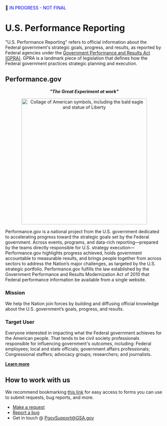:construction: <span style="color:blue">IN PROGRESS - NOT FINAL</span>

# U.S. Performance Reporting
"U.S. Performance Reporting" refers to official information about the Federal government's strategic goals, progress, and results, as reported by Federal agencies under the [Government Performance and Results Act (GPRA)](https://www.congress.gov/bill/111th-congress/house-bill/2142). GPRA is a landmark piece of legislation that defines how the Federal government practices strategic planning and execution.

## Performance.gov
<p align="center" style="font-style: italic;">
<strong>"The Great Experiment at work"</strong>
</p>
<p align="center">
<img src="https://assets.performance.gov/US-performance-reporting/pgov-collage.png"
     alt="Collage of American symbols, including the bald eagle and statue of Liberty"
     style="width: 400px; height: auto;" />
     </p>

Performance.gov is a national project from the U.S. government dedicated to accelerating progress toward the strategic goals set by the Federal government. Across events, programs, and data-rich reporting—prepared by the teams directly responsible for U.S. strategy execution—Performance.gov highlights progress achieved, holds government accountable to measurable results, and brings people together from across sectors to address the Nation’s major challenges, as targeted by the U.S. strategic portfolio. Performance.gov fulfills the law established by the Government Performance and Results Modernization Act of 2010 that Federal performance information be available from a single website.

### Mission

We help the Nation join forces by building and diffusing official knowledge about the U.S. government’s goals, progress, and results.

### Target User
Everyone interested in impacting what the Federal government achieves for the American people. That tends to be civil society professionals responsible for influencing government's outcomes, including: Federal employees; local and state officials; government affairs professionals; Congressional staffers; advocacy groups; researchers; and journalists.

**[Learn more](https://github.com/GSA/US-performance-reporting/wiki)**

## How to work with us
We recommend bookmarking [this link](https://github.com/GSA/US-performance-reporting/issues/new/choose) for easy access to forms you can use to submit requests, bug reports, and more.
* [Make a request](https://github.com/GSA/US-performance-reporting/issues/new?assignees=metzgr&labels=new&template=request.yaml&title=%5BRequest%5D%3A+)
* [Report a bug](https://github.com/GSA/US-performance-reporting/issues/new?assignees=metzgr%2Cryanwoldatwork&labels=bug%2Ctriage&template=bug_report.yaml&title=%5BBug%5D%3A+)
* Get in touch @ PgovSupport@GSA.gov
